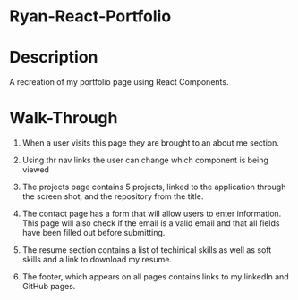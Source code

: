 # Ryan-React-Portfolio

# Description 

A recreation of my portfolio page using React Components.

# Walk-Through

1. When a user visits this page they are brought to an about me section. 

2. Using thr nav links the user can change which component is being viewed 

3. The projects page contains 5 projects, linked to the application through the screen shot, and the repository from the title. 

4. The contact page has a form that will allow users to enter information. This page will also check if the email is a valid email and that all fields have been filled out before submitting. 

5. The resume section contains a list of techinical skills as well as soft skills and a link to download my resume.

6. The footer, which appears on all pages contains links to my linkedIn and GitHub pages.  